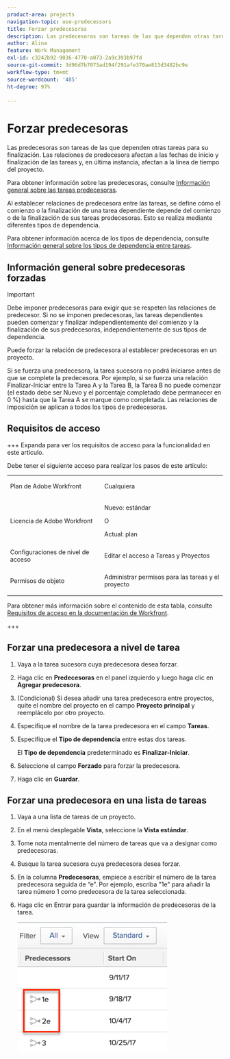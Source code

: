 ```yaml
---
product-area: projects
navigation-topic: use-predecessors
title: Forzar predecesoras
description: Las predecesoras son tareas de las que dependen otras tareas para su finalización. Las relaciones de predecesora afectan a las fechas de inicio y finalización de las tareas y, en última instancia, afectan a la línea de tiempo del proyecto.
author: Alina
feature: Work Management
exl-id: c3242b92-9036-4770-a073-2a9c393b97fd
source-git-commit: 3d96d7b7073ad194f291afe370ae813d3482bc9e
workflow-type: tm+mt
source-wordcount: '485'
ht-degree: 97%

---
```


# Forzar predecesoras

<!-- Audited: 2/2024 -->

Las predecesoras son tareas de las que dependen otras tareas para su finalización. Las relaciones de predecesora afectan a las fechas de inicio y finalización de las tareas y, en última instancia, afectan a la línea de tiempo del proyecto.

Para obtener información sobre las predecesoras, consulte [Información general sobre las tareas predecesoras](../../../manage-work/tasks/use-prdcssrs/predecessors-overview.md).

Al establecer relaciones de predecesora entre las tareas, se define cómo el comienzo o la finalización de una tarea dependiente depende del comienzo o de la finalización de sus tareas predecesoras. Esto se realiza mediante diferentes tipos de dependencia.

Para obtener información acerca de los tipos de dependencia, consulte [Información general sobre los tipos de dependencia entre tareas](../../../manage-work/tasks/use-prdcssrs/task-dependency-types.md).

## Información general sobre predecesoras forzadas

>[!IMPORTANT]
>
>Debe imponer predecesoras para exigir que se respeten las relaciones de predecesor. Si no se imponen predecesoras, las tareas dependientes pueden comenzar y finalizar independientemente del comienzo y la finalización de sus predecesoras, independientemente de sus tipos de dependencia.

Puede forzar la relación de predecesora al establecer predecesoras en un proyecto.

Si se fuerza una predecesora, la tarea sucesora no podrá iniciarse antes de que se complete la predecesora. Por ejemplo, si se fuerza una relación Finalizar-Iniciar entre la Tarea A y la Tarea B, la Tarea B no puede comenzar (el estado debe ser Nuevo y el porcentaje completado debe permanecer en 0 %) hasta que la Tarea A se marque como completada. Las relaciones de imposición se aplican a todos los tipos de predecesoras.

## Requisitos de acceso

+++ Expanda para ver los requisitos de acceso para la funcionalidad en este artículo.

Debe tener el siguiente acceso para realizar los pasos de este artículo:

<table style="table-layout:auto"> 
 <col> 
 <col> 
 <tbody> 
  <tr> 
   <td role="rowheader">Plan de Adobe Workfront</td> 
   <td> <p>Cualquiera</p> </td> 
  </tr> 
  <tr> 
   <td role="rowheader">Licencia de Adobe Workfront</td> 
   <td>
      <p>Nuevo: estándar</p> 
      <p>O</p>
      <p>Actual: plan</p>
   </td> 
  </tr> 
  <tr> 
   <td role="rowheader">Configuraciones de nivel de acceso</td> 
   <td> <p>Editar el acceso a Tareas y Proyectos</p> </td> 
  </tr> 
  <tr> 
   <td role="rowheader">Permisos de objeto</td> 
   <td><p>Administrar permisos para las tareas y el proyecto</p></td> 
  </tr> 
 </tbody> 
</table>

Para obtener más información sobre el contenido de esta tabla, consulte [Requisitos de acceso en la documentación de Workfront](/help/quicksilver/administration-and-setup/add-users/access-levels-and-object-permissions/access-level-requirements-in-documentation.md).

+++

## Forzar una predecesora a nivel de tarea

1. Vaya a la tarea sucesora cuya predecesora desea forzar.
1. Haga clic en **Predecesoras** en el panel izquierdo y luego haga clic en **Agregar predecesora**.
1. (Condicional) Si desea añadir una tarea predecesora entre proyectos, quite el nombre del proyecto en el campo **Proyecto principal** y reemplácelo por otro proyecto.
1. Especifique el nombre de la tarea predecesora en el campo **Tareas**.
1. Especifique el **Tipo de dependencia** entre estas dos tareas.

   El **Tipo de dependencia** predeterminado es **Finalizar-Iniciar**.

1. Seleccione el campo **Forzado** para forzar la predecesora.
1. Haga clic en **Guardar**.

## Forzar una predecesora en una lista de tareas

1. Vaya a una lista de tareas de un proyecto.
1. En el menú desplegable **Vista**, seleccione la **Vista estándar**.

1. Tome nota mentalmente del número de tareas que va a designar como predecesoras.
1. Busque la tarea sucesora cuya predecesora desea forzar.
1. En la columna **Predecesoras**, empiece a escribir el número de la tarea predecesora seguida de “e”. Por ejemplo, escriba &quot;1e&quot; para añadir la tarea número 1 como predecesora de la tarea seleccionada.
1. Haga clic en Entrar para guardar la información de predecesoras de la tarea.

   ![predecessor_enforced_in_list.png](assets/predecessor-enforced-in-list-350x308.png)
